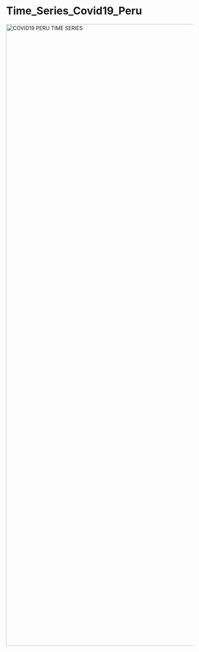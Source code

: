 # Time_Series_Covid19_Peru

<img width="1680" alt="COVID19 PERU TIME SERIES" src="https://user-images.githubusercontent.com/79113395/147373062-9d6e4cfc-8b4e-4587-a7b2-5075e80aa225.png">
